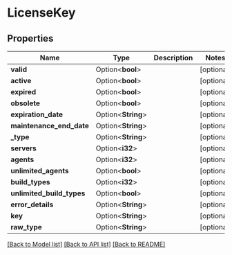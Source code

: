 # LicenseKey

## Properties

Name | Type | Description | Notes
------------ | ------------- | ------------- | -------------
**valid** | Option<**bool**> |  | [optional]
**active** | Option<**bool**> |  | [optional]
**expired** | Option<**bool**> |  | [optional]
**obsolete** | Option<**bool**> |  | [optional]
**expiration_date** | Option<**String**> |  | [optional]
**maintenance_end_date** | Option<**String**> |  | [optional]
**_type** | Option<**String**> |  | [optional]
**servers** | Option<**i32**> |  | [optional]
**agents** | Option<**i32**> |  | [optional]
**unlimited_agents** | Option<**bool**> |  | [optional]
**build_types** | Option<**i32**> |  | [optional]
**unlimited_build_types** | Option<**bool**> |  | [optional]
**error_details** | Option<**String**> |  | [optional]
**key** | Option<**String**> |  | [optional]
**raw_type** | Option<**String**> |  | [optional]

[[Back to Model list]](../README.md#documentation-for-models) [[Back to API list]](../README.md#documentation-for-api-endpoints) [[Back to README]](../README.md)


